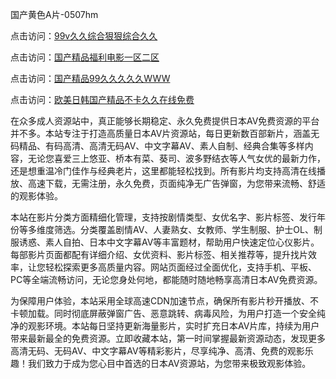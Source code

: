 国产黄色A片-0507hm


点击访问：<a href="https://gda-c7m.pages.dev/">99v久久综合狠狠综合久久</a>

点击访问：<a href="https://bsdf-5f5.pages.dev/">国产精品福利电影一区二区</a>

点击访问：<a href="https://tfda.pages.dev/">国产精品99久久久久久WWW</a>

点击访问：<a href="https://gsd-agv.pages.dev/">欧美日韩国产精品不卡久久在线免费</a>



在众多成人资源站中，真正能够长期稳定、永久免费提供日本AV免费资源的平台并不多。本站专注于打造高质量日本AV片资源站，每日更新数百部新片，涵盖无码精品、有码高清、高清无码AV、中文字幕AV、素人自制、经典合集等多样内容，无论您喜爱三上悠亚、桥本有菜、葵司、波多野结衣等人气女优的最新力作，还是想重温冷门佳作与经典老片，这里都能轻松找到。所有影片均支持高清在线播放、高速下载，无需注册，永久免费，页面纯净无广告弹窗，为您带来流畅、舒适的观影体验。

本站在影片分类方面精细化管理，支持按剧情类型、女优名字、影片标签、发行年份等多维度筛选。分类覆盖剧情AV、人妻熟女、女教师、学生制服、护士OL、制服诱惑、素人自拍、日本中文字幕AV等丰富题材，帮助用户快速定位心仪影片。每部影片页面都配有详细介绍、女优资料、影片标签、相关推荐等，提升找片效率，让您轻松探索更多高质量内容。网站页面经过全面优化，支持手机、平板、PC等全端流畅访问，无论您身处何地，都能随时随地畅享高清日本AV免费资源。

为保障用户体验，本站采用全球高速CDN加速节点，确保所有影片秒开播放、不卡顿加载。同时彻底屏蔽弹窗广告、恶意跳转、病毒风险，为用户打造一个安全纯净的观影环境。本站每日坚持更新海量影片，实时扩充日本AV片库，持续为用户带来最新最全的免费资源。立即收藏本站，第一时间掌握最新资源动态，发现更多高清无码、无码AV、中文字幕AV等精彩影片，尽享纯净、高清、免费的观影乐趣！我们致力于成为您心目中首选的日本AV资源站，为您带来极致观影体验。


<span style="display:none;">[Canonical link]( ）</span>
